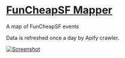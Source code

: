 # [FunCheapSF Mapper](https://proloser.github.io/funcheapmap/)
A map of FunCheapSF events

Data is refreshed once a day by Apify crawler.

[![Screenshot](https://proloser.github.io/funcheapmap/screenshot.png)](https://proloser.github.io/funcheapmap/)